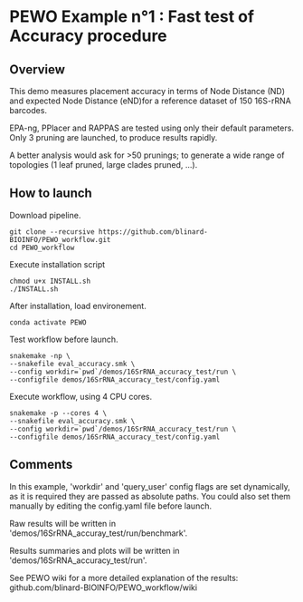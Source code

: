 # PEWO Example n°1 : Fast test of Accuracy procedure

## Overview

This demo measures placement accuracy in terms of Node Distance (ND)
and expected Node Distance (eND)for a reference dataset
of 150 16S-rRNA barcodes.

EPA-ng, PPlacer and RAPPAS are tested using only their default parameters.
Only 3 pruning are launched, to produce results rapidly.

A better analysis would ask for >50 prunings; to generate a wide
range of topologies (1 leaf pruned, large clades pruned, ...).


## How to launch

Download pipeline.
```
git clone --recursive https://github.com/blinard-BIOINFO/PEWO_workflow.git 
cd PEWO_workflow
```

Execute installation script
```
chmod u+x INSTALL.sh
./INSTALL.sh
```

After installation, load environement.
```
conda activate PEWO
```

Test workflow before launch.
```
snakemake -np \
--snakefile eval_accuracy.smk \
--config workdir=`pwd`/demos/16SrRNA_accuracy_test/run \
--configfile demos/16SrRNA_accuracy_test/config.yaml
```

Execute workflow, using 4 CPU cores.
```
snakemake -p --cores 4 \
--snakefile eval_accuracy.smk \
--config workdir=`pwd`/demos/16SrRNA_accuracy_test/run \
--configfile demos/16SrRNA_accuracy_test/config.yaml
```

## Comments

In this example, 'workdir' and 'query_user' config flags are set
dynamically, as it is required they are passed as absolute paths.
You could also set them manually by editing the config.yaml file
before launch.

Raw results will be written in
'demos/16SrRNA_accuray_test/run/benchmark'.

Results summaries and plots will be written in
'demos/16SrRNA_accuracy_test/run'.

See PEWO wiki for a more detailed explanation of the results:
github.com/blinard-BIOINFO/PEWO_workflow/wiki
